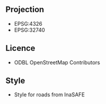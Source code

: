 ## Projection
* EPSG:4326
* EPSG:32740

## Licence
* ODBL OpenStreetMap Contributors

## Style
* Style for roads from InaSAFE